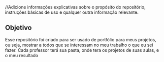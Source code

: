 //Adicione informações explicativas sobre o propósito do repositório, instruções básicas de uso e qualquer outra informação relevante.

## Objetivo
Esse repositório foi criado para ser usado de portfólio para meus projetos, ou seja, 
mostrar a todos que se interessam no meu trabalho o que eu sei fazer. Cada professor
terá sua pasta, onde tera os projetos de suas aulas, e o meu resultado
